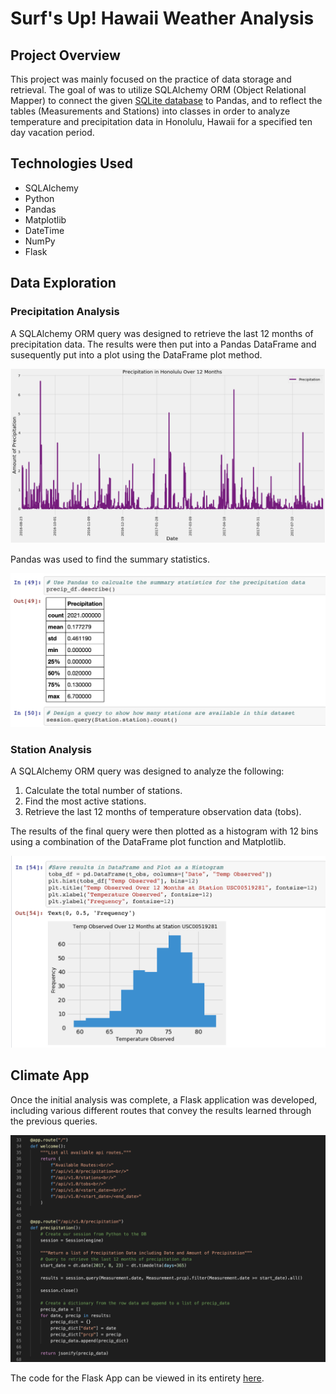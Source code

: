 # Surf's Up! Hawaii Weather Analysis

## Project Overview

This project was mainly focused on the practice of data storage and retrieval. The goal of was to utilize SQLAlchemy ORM (Object Relational Mapper) to connect the given [SQLite database](https://github.com/jobrien1726/sqlalchemy-challenge/blob/master/Resources/hawaii.sqlite) to Pandas, and to reflect the tables (Measurements and Stations) into classes in order to analyze temperature and precipitation data in Honolulu, Hawaii for a specified ten day vacation period. 

## Technologies Used

- SQLAlchemy
- Python
- Pandas
- Matplotlib
- DateTime
- NumPy
- Flask

## Data Exploration

### Precipitation Analysis

A SQLAlchemy ORM query was designed to retrieve the last 12 months of precipitation data. The results were then put into a Pandas DataFrame and susequently put into a plot using the DataFrame plot method.  

![](Images/precip_plot.png)

Pandas was used to find the summary statistics.

![](Images/precip_stats.png)

### Station Analysis

A SQLAlchemy ORM query was designed to analyze the following:

1. Calculate the total number of stations.
2. Find the most active stations.
3. Retrieve the last 12 months of temperature observation data (tobs).

The results of the final query were then plotted as a histogram with 12 bins using a combination of the DataFrame plot function and Matplotlib. 

![](Images/tobs_hist.png)

## Climate App 

Once the initial analysis was complete, a Flask application was developed, including various different routes that convey the results learned through the previous queries.

![](Images/flask.png)

The code for the Flask App can be viewed in its entirety [here](https://github.com/jobrien1726/sqlalchemy-challenge/blob/master/app.py).
